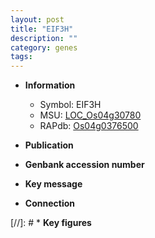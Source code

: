 ```yaml
---
layout: post
title: "EIF3H"
description: ""
category: genes
tags: 
---
```


* **Information**  
    + Symbol: EIF3H  
    + MSU: [LOC_Os04g30780](http://rice.uga.edu/cgi-bin/ORF_infopage.cgi?orf=LOC_Os04g30780)  
    + RAPdb: [Os04g0376500](http://rapdb.dna.affrc.go.jp/viewer/gbrowse_details/irgsp1?name=Os04g0376500)  

* **Publication**  

* **Genbank accession number**  

* **Key message**  

* **Connection**  

[//]: # * **Key figures**  


